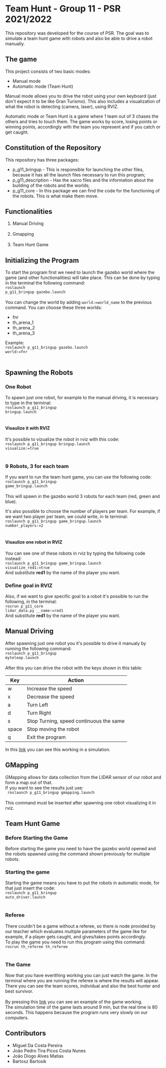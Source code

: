 # Team Hunt - Group 11 - PSR 2021/2022

This repository was developed for the course of PSR. The goal was to simulate a team hunt game with robots and also be able to drive a robot manually.

## The game
This project consists of two basic modes: <br>
- Manual mode
- Automatic mode (Team Hunt)

Manual mode allows you to drive the robot using your own keyboard (just don't expect it to be like Gran Turismo). This also includes a visualization of what the robot is detecting (camera, laser), using RVIZ.<br>

Automatic mode or Team Hunt is a game where 1 team out of 3 chases the others and tries to touch them. The game works by score, losing points or winning points, accordingly with the team you represent and if you catch or get caught. <br>

## Constitution of the Repository
This repository has three packages: <br>
- p_g11_bringup - This is responsible for launching the other files, because it has all the launch files necessary to run this program;
- p_g11_description - Has the xacro files and the information about the building of the robots and the worlds;
- p_g11_core - In this package we can find the code for the functioning of the robots. This is what make them move.

## Functionalities
<ol>
<li> Manual Driving </li><br>
<li> Gmapping </li><br>
<li> Team Hunt Game </li> 
</ol>

## Initializing the Program
To start the program first we need to launch the gazebo world where the game (and other functionalities) will take place. This can be done by typing in the terminal the following command: <br>
<code>roslaunch p_g11_bringup gazebo.launch</code><br><br>
You can change the world by adding <code>world:=world_name</code> to the previous command.
You can choose these three worlds:
- fnr
- th_arena_1
- th_arena_2
- th_arena_3

Example:<br>
<code>roslaunch p_g11_bringup gazebo.launch world:=fnr</code><br><br>

## Spawning the Robots
### One Robot
To spawn just one robot, for example to the manual driving, it is necessary to type in the terminal: <br>
<code>roslaunch p_g11_bringup bringup.launch</code><br><br>
#### Visaulize it with RVIZ
It's possible to vizualize the robot in rviz with this code:<br>
<code>roslaunch p_g11_bringup bringup.launch visualize:=true</code><br><br>


### 9 Robots, 3 for each team
If you want to run the team hunt game, you can use the following code:<br>
<code>roslaunch p_g11_bringup game_bringup.launch</code><br><br>
This will spawn in the gazebo world 3 robots for each team (red, green and blue).<br>

It's also possible to choose the number of players per team. For example, if we want two player per team, 
we could write, in te terminal:<br>
<code>roslaunch p_g11_bringup game_bringup.launch number_players:=2</code><br><br>

#### Visaulize one robot in RVIZ
You can see one of these robots in rviz by typing the following code instead:<br>
<code>roslaunch p_g11_bringup game_bringup.launch visualize_red1:=true</code><br>
And substitute **red1** by the name of the player you want.

### Define goal in RVIZ
Also, if we want to give specific goal to a robot it's possible to run the following, 
in the terminal:<br>
<code>rosrun p_g11_core lidar_data.py __name:=red1</code><br>
And substitute **red1** by the name of the player you want.

## Manual Driving
After spawning just one robot you it's possible to drive it manualy by running the following command:<br>
<code>roslaunch p_g11_bringup myteleop.launch</code><br><br>
After this you can drive the robot with the keys shown in this table:

| Key         | Action                                  |
| ----------- |-----------------------------------------|
| w           | Increase the speed                      |
| x           | Decrease the speed                      |
| a           | Turn Left                               |
| d           | Turn Right                              |
| s           | Stop Turning, speed continuous the same |
| space       | Stop moving the robot                   |
| q           | Exit the program                        |

In this [link](https://youtu.be/gR2uT4AY4Go) you can see this working in a simulation.

## GMapping
GMapping allows for data collection from the LIDAR sensor of our robot and form a map out of that.<br>
If you want to see the results just use:<br>
<code> roslaunch p_g11_bringup gmapping.launch </code> <br><br>
This command must be inserted after spawning one robot visualizing it in rviz.

## Team Hunt Game
### Before Starting the Game
Before starting the game you need to have the gazebo world opened and the robots spawned using the command shown previously for multiple robots. 

### Starting the game
Starting the game means you have to put the robots in automatic mode, for that just insert the code:<br>
<code>roslaunch p_g11_bringup auto_driver.launch</code><br><br>


### Referee
There couldn't be a game without a referee, so there is node provided by our teacher which evaluates multiple parameters of the game like for example, if a player gets caught, and gives/takes points accordingly.<br>
To play the game you need to run this program using this command:<br>
<code>rosrun th_referee th_referee</code><br><br>

### The Game
Now that you have everithing working you can just watch the game. In the terminal where you are running the referee is where the results will appear. There you can see the team scores, individual and also the best hunter and best survivor. <br><br>
By pressing this [link](https://youtu.be/_iph7fTkby4) you can see an example of the game working.<br>
The simulation time of the game lasts around 9 min, but the real time is 80 seconds. This happens because the program runs very slowly on our computers.


## Contributors
<ul>
<li>Miguel Da Costa Pereira</li>
<li>João Pedro Tira Picos Costa Nunes</li>
<li>João Diogo Alves Matias</li>
<li>Bartosz Bartosik</li>
</ul>